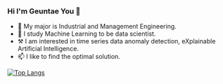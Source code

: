 ### Hi I'm Geuntae You 👋
- 🔭 My major is Industrial and Management Engineering.
- 💬 I study Machine Learning to be data scientist.
- ⚒️ I am interested in time series data anomaly detection, eXplainable Artificial Intelligence.
- 📫 I like to find the optimal solution.


[![Top Langs](https://github-readme-stats.vercel.app/api/top-langs/?username=Felix-Silas&theme=chartreuse-dark)](https://github.com/anuraghazra/github-readme-stats)

<!--

[![Felix-Silas's GitHub stats](https://github-readme-stats.vercel.app/api?username=Felix-Silas&theme=chartreuse-dark&show_icons=true&count_private=true&include_all_commits=true)](https://github.com/anuraghazra/github-readme-stats)


**Felix-Silas/Felix-Silas** is a ✨ _special_ ✨ repository because its `README.md` (this file) appears on your GitHub profile.
- 🔭 I’m currently working on ...
- 🌱 I’m currently learning ...
- 👯 I’m looking to collaborate on ...
- 🤔 I’m looking for help with ...
- 💬 Ask me about ...
- 📫 How to reach me: ...
- 😄 Pronouns: ...
- ⚡ Fun fact: ...
-->
